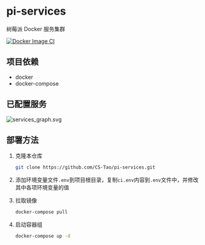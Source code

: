 # pi-services

树莓派 Docker 服务集群

[![Docker Image CI](https://github.com/CS-Tao/pi-services/workflows/Docker%20Compose%20CI/badge.svg)](https://github.com/CS-Tao/pi-services/actions)

## 项目依赖

- docker
- docker-compose

## 已配置服务

![services_graph.svg](https://home.cs-tao.cc/pi-services/services_graph.svg)

## 部署方法

1. 克隆本仓库

    ```bash
    git clone https://github.com/CS-Tao/pi-services.git
    ```

1. 添加环境变量文件`.env`到项目根目录，复制`ci.env`内容到`.env`文件中，并修改其中各项环境变量的值

1. 拉取镜像

    ```bash
    docker-compose pull
    ```

1. 启动容器组

    ```bash
    docker-compose up -d
    ```
